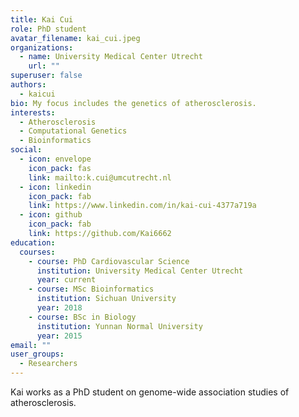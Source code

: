 ```yaml
---
title: Kai Cui
role: PhD student
avatar_filename: kai_cui.jpeg
organizations:
  - name: University Medical Center Utrecht
    url: ""
superuser: false
authors:
  - kaicui
bio: My focus includes the genetics of atherosclerosis.
interests:
  - Atherosclerosis
  - Computational Genetics
  - Bioinformatics
social:
  - icon: envelope
    icon_pack: fas
    link: mailto:k.cui@umcutrecht.nl
  - icon: linkedin
    icon_pack: fab
    link: https://www.linkedin.com/in/kai-cui-4377a719a
  - icon: github
    icon_pack: fab
    link: https://github.com/Kai6662
education:
  courses:
    - course: PhD Cardiovascular Science
      institution: University Medical Center Utrecht
      year: current
    - course: MSc Bioinformatics
      institution: Sichuan University
      year: 2018
    - course: BSc in Biology
      institution: Yunnan Normal University
      year: 2015
email: ""
user_groups:
  - Researchers
---
```

Kai works as a PhD student on genome-wide association studies of atherosclerosis.
